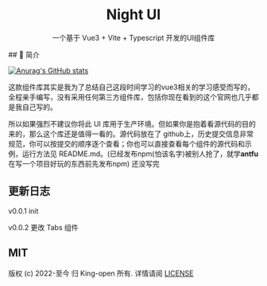 <h1 align="center">Night UI</h1>

<div align="center">
  <p>一个基于 Vue3 + Vite + Typescript 开发的UI组件库</p>
</div>
## 📖  简介

[![Anurag's GitHub stats](https://github-readme-stats.vercel.app/api?username=king-open)](https://github.com/anuraghazra/github-readme-stats)

这款组件库其实是我为了总结自己这段时间学习的vue3相关的学习感受而写的，全程亲手编写，没有采用任何第三方组件库，包括你现在看到的这个官网也几乎都是我自己写的。

所以如果强烈不建议你将此 UI 库用于生产环境。但如果你是抱着看源代码的目的来的，那么这个库还是值得一看的。源代码放在了 github上，历史提交信息非常规范，你可以按提交的顺序逐个查看；你也可以直接查看每个组件的源代码和示例，运行方法见 README.md。(已经发布npm(怕该名字)被别人抢了，就学**antfu** 在写一个项目好玩的东西前先发布npm) 还没写完

## 更新日志

v0.0.1 init 

v0.0.2 更改 Tabs 组件  

## MIT 
版权 (c) 2022-至今 归 King-open 所有. 详情请阅 [LICENSE](https://github.com/king-open/nightUI/blob/main/license)







